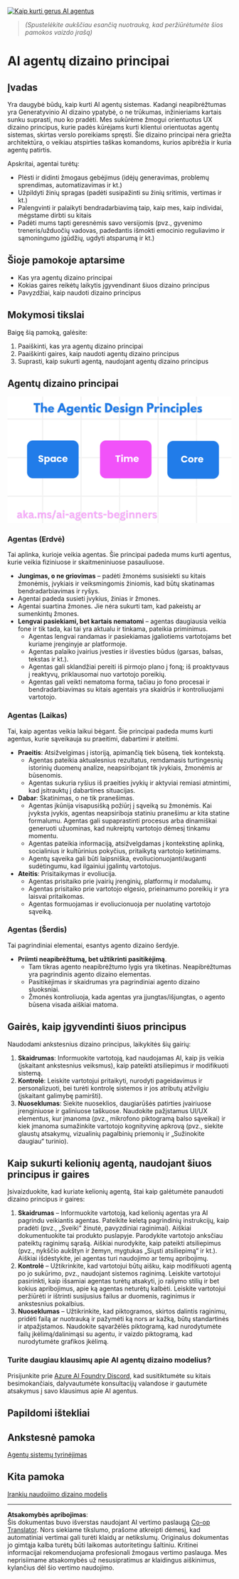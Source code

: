 <!--
CO_OP_TRANSLATOR_METADATA:
{
  "original_hash": "4c46e4ff9e349c521e2b0b17f51afa64",
  "translation_date": "2025-08-30T15:09:11+00:00",
  "source_file": "03-agentic-design-patterns/README.md",
  "language_code": "lt"
}
-->
[![Kaip kurti gerus AI agentus](../../../translated_images/lesson-3-thumbnail.1092dd7a8f1074a5b26e35aa8f810814e05a22fed1765c20c14b2b508c7ae379.lt.png)](https://youtu.be/m9lM8qqoOEA?si=4KimounNKvArQQ0K)

> _(Spustelėkite aukščiau esančią nuotrauką, kad peržiūrėtumėte šios pamokos vaizdo įrašą)_
# AI agentų dizaino principai

## Įvadas

Yra daugybė būdų, kaip kurti AI agentų sistemas. Kadangi neapibrėžtumas yra Generatyvinio AI dizaino ypatybė, o ne trūkumas, inžinieriams kartais sunku suprasti, nuo ko pradėti. Mes sukūrėme žmogui orientuotus UX dizaino principus, kurie padės kūrėjams kurti klientui orientuotas agentų sistemas, skirtas verslo poreikiams spręsti. Šie dizaino principai nėra griežta architektūra, o veikiau atspirties taškas komandoms, kurios apibrėžia ir kuria agentų patirtis.

Apskritai, agentai turėtų:

- Plėsti ir didinti žmogaus gebėjimus (idėjų generavimas, problemų sprendimas, automatizavimas ir kt.)
- Užpildyti žinių spragas (padėti susipažinti su žinių sritimis, vertimas ir kt.)
- Palengvinti ir palaikyti bendradarbiavimą taip, kaip mes, kaip individai, mėgstame dirbti su kitais
- Padėti mums tapti geresnėmis savo versijomis (pvz., gyvenimo treneris/užduočių vadovas, padedantis išmokti emocinio reguliavimo ir sąmoningumo įgūdžių, ugdyti atsparumą ir kt.)

## Šioje pamokoje aptarsime

- Kas yra agentų dizaino principai
- Kokias gaires reikėtų laikytis įgyvendinant šiuos dizaino principus
- Pavyzdžiai, kaip naudoti dizaino principus

## Mokymosi tikslai

Baigę šią pamoką, galėsite:

1. Paaiškinti, kas yra agentų dizaino principai
2. Paaiškinti gaires, kaip naudoti agentų dizaino principus
3. Suprasti, kaip sukurti agentą, naudojant agentų dizaino principus

## Agentų dizaino principai

![Agentų dizaino principai](../../../translated_images/agentic-design-principles.1cfdf8b6d3cc73c2b738951ee7b2043e224441d98babcf654be69d866120f93a.lt.png)

### Agentas (Erdvė)

Tai aplinka, kurioje veikia agentas. Šie principai padeda mums kurti agentus, kurie veikia fiziniuose ir skaitmeniniuose pasauliuose.

- **Jungimas, o ne griovimas** – padėti žmonėms susisiekti su kitais žmonėmis, įvykiais ir veiksmingomis žiniomis, kad būtų skatinamas bendradarbiavimas ir ryšys.
- Agentai padeda susieti įvykius, žinias ir žmones.
- Agentai suartina žmones. Jie nėra sukurti tam, kad pakeistų ar sumenkintų žmones.
- **Lengvai pasiekiami, bet kartais nematomi** – agentas daugiausia veikia fone ir tik tada, kai tai yra aktualu ir tinkama, pateikia priminimus.
  - Agentas lengvai randamas ir pasiekiamas įgaliotiems vartotojams bet kuriame įrenginyje ar platformoje.
  - Agentas palaiko įvairius įvesties ir išvesties būdus (garsas, balsas, tekstas ir kt.).
  - Agentas gali sklandžiai pereiti iš pirmojo plano į foną; iš proaktyvaus į reaktyvų, priklausomai nuo vartotojo poreikių.
  - Agentas gali veikti nematoma forma, tačiau jo fono procesai ir bendradarbiavimas su kitais agentais yra skaidrūs ir kontroliuojami vartotojo.

### Agentas (Laikas)

Tai, kaip agentas veikia laikui bėgant. Šie principai padeda mums kurti agentus, kurie sąveikauja su praeitimi, dabartimi ir ateitimi.

- **Praeitis**: Atsižvelgimas į istoriją, apimančią tiek būseną, tiek kontekstą.
  - Agentas pateikia aktualesnius rezultatus, remdamasis turtingesnių istorinių duomenų analize, neapsiribojant tik įvykiais, žmonėmis ar būsenomis.
  - Agentas sukuria ryšius iš praeities įvykių ir aktyviai remiasi atmintimi, kad įsitrauktų į dabartines situacijas.
- **Dabar**: Skatinimas, o ne tik pranešimas.
  - Agentas įkūnija visapusišką požiūrį į sąveiką su žmonėmis. Kai įvyksta įvykis, agentas neapsiriboja statiniu pranešimu ar kita statine formalumu. Agentas gali supaprastinti procesus arba dinamiškai generuoti užuominas, kad nukreiptų vartotojo dėmesį tinkamu momentu.
  - Agentas pateikia informaciją, atsižvelgdamas į kontekstinę aplinką, socialinius ir kultūrinius pokyčius, pritaikytą vartotojo ketinimams.
  - Agentų sąveika gali būti laipsniška, evoliucionuojanti/auganti sudėtingumu, kad ilgainiui įgalintų vartotojus.
- **Ateitis**: Prisitaikymas ir evoliucija.
  - Agentas prisitaiko prie įvairių įrenginių, platformų ir modalumų.
  - Agentas prisitaiko prie vartotojo elgesio, prieinamumo poreikių ir yra laisvai pritaikomas.
  - Agentas formuojamas ir evoliucionuoja per nuolatinę vartotojo sąveiką.

### Agentas (Šerdis)

Tai pagrindiniai elementai, esantys agento dizaino šerdyje.

- **Priimti neapibrėžtumą, bet užtikrinti pasitikėjimą**.
  - Tam tikras agento neapibrėžtumo lygis yra tikėtinas. Neapibrėžtumas yra pagrindinis agento dizaino elementas.
  - Pasitikėjimas ir skaidrumas yra pagrindiniai agento dizaino sluoksniai.
  - Žmonės kontroliuoja, kada agentas yra įjungtas/išjungtas, o agento būsena visada aiškiai matoma.

## Gairės, kaip įgyvendinti šiuos principus

Naudodami ankstesnius dizaino principus, laikykitės šių gairių:

1. **Skaidrumas**: Informuokite vartotoją, kad naudojamas AI, kaip jis veikia (įskaitant ankstesnius veiksmus), kaip pateikti atsiliepimus ir modifikuoti sistemą.
2. **Kontrolė**: Leiskite vartotojui pritaikyti, nurodyti pageidavimus ir personalizuoti, bei turėti kontrolę sistemos ir jos atributų atžvilgiu (įskaitant galimybę pamiršti).
3. **Nuoseklumas**: Siekite nuoseklios, daugiarūšės patirties įvairiuose įrenginiuose ir galiniuose taškuose. Naudokite pažįstamus UI/UX elementus, kur įmanoma (pvz., mikrofono piktogramą balso sąveikai) ir kiek įmanoma sumažinkite vartotojo kognityvinę apkrovą (pvz., siekite glaustų atsakymų, vizualinių pagalbinių priemonių ir „Sužinokite daugiau“ turinio).

## Kaip sukurti kelionių agentą, naudojant šiuos principus ir gaires

Įsivaizduokite, kad kuriate kelionių agentą, štai kaip galėtumėte panaudoti dizaino principus ir gaires:

1. **Skaidrumas** – Informuokite vartotoją, kad kelionių agentas yra AI pagrindu veikiantis agentas. Pateikite keletą pagrindinių instrukcijų, kaip pradėti (pvz., „Sveiki“ žinutė, pavyzdiniai raginimai). Aiškiai dokumentuokite tai produkto puslapyje. Parodykite vartotojo anksčiau pateiktų raginimų sąrašą. Aiškiai nurodykite, kaip pateikti atsiliepimus (pvz., nykščio aukštyn ir žemyn, mygtukas „Siųsti atsiliepimą“ ir kt.). Aiškiai išdėstykite, jei agentas turi naudojimo ar temų apribojimų.
2. **Kontrolė** – Užtikrinkite, kad vartotojui būtų aišku, kaip modifikuoti agentą po jo sukūrimo, pvz., naudojant sistemos raginimą. Leiskite vartotojui pasirinkti, kaip išsamiai agentas turėtų atsakyti, jo rašymo stilių ir bet kokius apribojimus, apie ką agentas neturėtų kalbėti. Leiskite vartotojui peržiūrėti ir ištrinti susijusius failus ar duomenis, raginimus ir ankstesnius pokalbius.
3. **Nuoseklumas** – Užtikrinkite, kad piktogramos, skirtos dalintis raginimu, pridėti failą ar nuotrauką ir pažymėti ką nors ar kažką, būtų standartinės ir atpažįstamos. Naudokite sąvaržėlės piktogramą, kad nurodytumėte failų įkėlimą/dalinimąsi su agentu, ir vaizdo piktogramą, kad nurodytumėte grafikos įkėlimą.

### Turite daugiau klausimų apie AI agentų dizaino modelius?

Prisijunkite prie [Azure AI Foundry Discord](https://aka.ms/ai-agents/discord), kad susitiktumėte su kitais besimokančiais, dalyvautumėte konsultacijų valandose ir gautumėte atsakymus į savo klausimus apie AI agentus.

## Papildomi ištekliai

## Ankstesnė pamoka

[Agentų sistemų tyrinėjimas](../02-explore-agentic-frameworks/README.md)

## Kita pamoka

[Įrankių naudojimo dizaino modelis](../04-tool-use/README.md)

---

**Atsakomybės apribojimas**:  
Šis dokumentas buvo išverstas naudojant AI vertimo paslaugą [Co-op Translator](https://github.com/Azure/co-op-translator). Nors siekiame tikslumo, prašome atkreipti dėmesį, kad automatiniai vertimai gali turėti klaidų ar netikslumų. Originalus dokumentas jo gimtąja kalba turėtų būti laikomas autoritetingu šaltiniu. Kritinei informacijai rekomenduojama profesionali žmogaus vertimo paslauga. Mes neprisiimame atsakomybės už nesusipratimus ar klaidingus aiškinimus, kylančius dėl šio vertimo naudojimo.